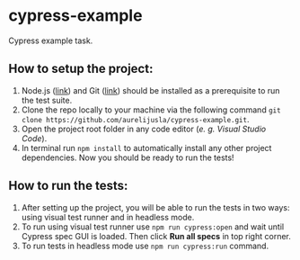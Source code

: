 # cypress-example
Cypress example task.

## How to setup the project:
1. Node.js ([link](https://nodejs.org/en/)) and Git ([link](https://git-scm.com/)) should be installed as a prerequisite to run the test suite.
2. Clone the repo locally to your machine via the following command `git clone https://github.com/aurelijusla/cypress-example.git`.
3. Open the project root folder in any code editor (*e. g. Visual Studio Code*).
4. In terminal run `npm install` to automatically install any other project dependencies. Now you should be ready to run the tests!

## How to run the tests:
1. After setting up the project, you will be able to run the tests in two ways: using visual test runner and in headless mode.
2. To run using visual test runner use `npm run cypress:open` and wait until Cypress spec GUI is loaded. Then click **Run all specs** in top right corner.
3. To run tests in headless mode use `npm run cypress:run` command.
